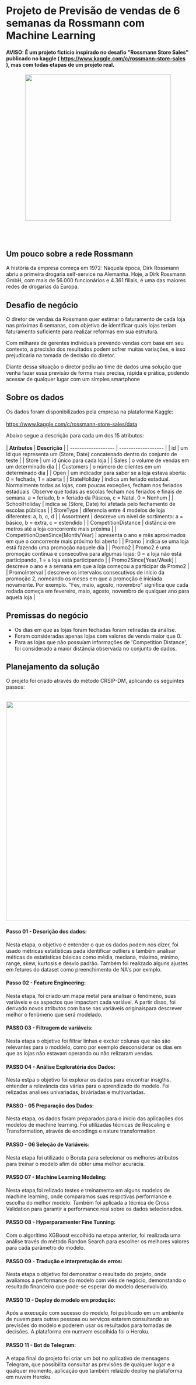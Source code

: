 # Projeto de Previsão de vendas de 6 semanas  da  Rossmann com Machine Learning

#### AVISO: É um projeto fictício inspirado no desafio "Rossmann Store Sales" publicado no kaggle ( https://www.kaggle.com/c/rossmann-store-sales ), mas com todas etapas de um projeto real.

<div align="center">
<img src="https://scontent.fmii9-1.fna.fbcdn.net/v/t39.30808-6/281752562_2782332161913359_4956668997691908172_n.jpg?stp=dst-jpg_p180x540&_nc_cat=101&ccb=1-6&_nc_sid=730e14&_nc_eui2=AeF3uxQDYsB7gur594DLOIyLL6yRbmKVkYUvrJFuYpWRhXiG_NLPg3A7ii1PUajpWkoL4TfmiXhHL6HBC5hi2HgU&_nc_ohc=EBP4vETnUjIAX_bw-RK&tn=nzFSmjrCcyH-qWlv&_nc_ht=scontent.fmii9-1.fna&oh=00_AT9g9u4Pl2IT1mOi305c4C2XLsLzHtQ6weJxA2KSax4l6A&oe=628A7F21" width="400px" />
</div>

<br><br>
## Um pouco sobre a rede Rossmann
 A história da empresa começa em 1972: Naquela época, Dirk Rossmann abriu a primeira drogaria self-service na Alemanha. Hoje, a Dirk Rossmann GmbH, com mais de  56.000 funcionários e 4.361 filiais, é uma das maiores redes de drogarias da Europa.
 
 ## Desafio de  negócio
 O diretor de vendas da Rossmann quer estimar o faturamento de cada loja nas próximas 6 semanas, com objetivo de identificar quais lojas teriam faturamento suficiente para realizar reformas em sua estrutura.<br>
 
 Com milhares de gerentes individuais prevendo vendas com base em seu contexto, a precisão dos resultados podem sofrer muitas variações, e isso prejudicaria na tomada de decisão do diretor.<br>
 
 Diante dessa situação o diretor pediu ao time de dados uma solução que venha fazer essa previsão de forma mais precisa, rápida e prática, podendo acessar de qualquer lugar com um simples smartphone<br>
 
 ## Sobre os dados
 
 Os dados foram disponibilizados pela empresa na plataforma Kaggle:<br><br>
 https://www.kaggle.com/c/rossmann-store-sales/data
 
 Abaixo segue a descrição para cada um dos 15 atributos:<br><br>
| **Atributos** |  **Descrição**  |
| ------------------- | ------------------- |
|  id | um Id que representa um (Store, Date) concatenado dentro do conjunto de teste |
|  Store |  um id único para cada loja |
|  Sales |  o volume de vendas em um determinado dia |
|  Customers |  o número de clientes em um determinado dia |
|  Open |  um indicador para saber se a loja estava aberta: 0 = fechada, 1 = aberta |
|  StateHoliday |  indica um feriado estadual. Normalmente todas as lojas, com poucas exceções, fecham nos feriados estaduais. Observe que todas as escolas fecham nos feriados e finais de semana. a = feriado, b = feriado da Páscoa, c = Natal, 0 = Nenhum |
| SchoolHoliday |  indica se (Store, Date) foi afetada pelo fechamento de escolas públicas |
|  StoreType |  diferencia entre 4 modelos de loja diferentes: a, b, c, d |
|  Assortment |  descreve um nível de sortimento: a = básico, b = extra, c = estendido |
|  CompetitionDistance |  distância em metros até a loja concorrente mais próxima |
|  CompetitionOpenSince[Month/Year] |  apresenta o ano e mês aproximados em que o concorrente mais próximo foi aberto |
|  Promo |  indica se uma loja está fazendo uma promoção naquele dia |
|  Promo2 |  Promo2 é uma promoção contínua e consecutiva para algumas lojas: 0 = a loja não está participando, 1 = a loja está participando |
|  Promo2Since[Year/Week] |  descreve o ano e a semana em que a loja começou a participar da Promo2 |
|  PromoInterval | descreve os intervalos consecutivos de início da promoção 2, nomeando os meses em que a promoção é iniciada novamente. Por exemplo. "Fev, maio, agosto, novembro" significa que cada rodada começa em fevereiro, maio, agosto, novembro de qualquer ano para aquela loja |

## Premissas do negócio
- Os dias em que as lojas foram fechadas foram retiradas da análise.
- Foram consideradas apenas lojas com valores de venda maior que 0.
- Para as lojas que não possuíam informações de 'Competition Distance', foi considerado a maior distância observada no conjunto de dados.

## Planejamento da solução
O projeto foi criado através do método CRSIP-DM, aplicando os seguintes passos:<br><br>
<div align="center">
<img src="https://scontent.fmii9-1.fna.fbcdn.net/v/t39.30808-6/282036074_2782292678583974_2011897632509970238_n.jpg?stp=dst-jpg_p180x540&_nc_cat=106&ccb=1-6&_nc_sid=730e14&_nc_eui2=AeEm8bgQ4EUSmR4cJ2EMFr5g-bO6dlGkCSH5s7p2UaQJIQ0yKVjaKcgkOb1d86ynTG7rdxZgEv29CEiT4YKOSDKd&_nc_ohc=amE1GHrA-YgAX8N35iH&_nc_ht=scontent.fmii9-1.fna&oh=00_AT-Qa65Vxlx2WSboLgIEkV9PJGtOQe_V8MREOcIQA0O6Qg&oe=62898432" width="600px" />
</div>

#### Passo 01 - Descrição dos dados:<br>
Nesta etapa, o objetivo é entender o que os dados podem nos dizer, foi usado métricas estatísticas pada identificar outliers e também analisar méticas de estatístícas básicas como média, mediana, máximo, mínimo, range, skew, kurtosis e desvio padrão. Também foi realizado alguns ajustes em fetures do dataset como preenchimento de NA's por exmplo.

#### Passo 02 - Feature Engineering:<br>
Nesta etapa, foi criado um mapa metal para analisar o fenômeno, suas variáveis e os aspectos que impactam cada variável. A partir disso, foi derivado novos atributos com base nas variáveis originaispara descrever melhor o fenômeno que será modelado.

#### PASSO 03 - Filtragem de variáveis:<br>
Nesta etapa o objetivo foi filtrar linhas e excluir colunas que não são relevantes para o moddelo, como por exemplo desconsiderar os dias em que as lojas não estavam operando ou não relizaram vendas.

#### PASSO 04 - Análise Exploratória dos Dados:<br>
Nesta estpa o objetivo foi  explorar os dados para encontrar insigths, entender a relevância das várias para o aprendizado do modelo. Foi relizadas analises univariadas, biváriadas e multivariadas.

#### PASSO - 05 Preparação dos Dados:<br>
Nesta etapa, os dados foram preparados para o início das aplicações dos modelos de machine learning. Foi utilizadas técnicas de Rescaling e Transformation, através de encodings e nature transformation.

#### PASSO - 06 Seleção de Variáveis:<br>
Nesta etapa foi utilizado o Boruta para selecionar os melhores atributos para treinar o modelo afim de obter uma melhor acurácia.

#### PASSO 07 - Machine Learning Modeling:<br>
Nesta etapa,foi relizado testes e treinamento em alguns modelos de machine learning, onde comparamos suas respctivas performance e escolha do melhor modelo. Também foi aplicada a técnica de Cross Validation para garantir a performance real sobre os dados selecionados.

#### PASSO 08 - Hyperparamenter Fine Tunning:<br>
Com o algorítimo XGBoost escolhido na etapa anterior, foi realizada uma análise través do método Randon Search para escolher os melhores valores para cada parâmetro do modelo. 

#### PASSO 09 - Tradução e interpretação de erros:<br>
Nesta etapa o objetivo foi demonstrar o resultado do projeto, onde avaliamos a performance do modelo com viés de negócio, demonstando o resultado financeiro que pode-se esperar do modelo desenvolvido.

#### PASSO 10 - Deploy do modelo em produção:<br>
Após a execução com sucesso do modelo, foi publicado em um ambiente de nuvem para outras pessoas ou serviços estarem consultando as previsões do modelo e poderem usar os resultados para tomadas de decisões. A plataforma em numvem escolhida foi o Heroku.

#### PASSO 11 - Bot do Telegram:<br>
A etapa final do projeto foi criar um bot no aplicativo de mensagens Telegram, que possibilita consultar as previsões de qualquer lugar e a qualquer momento, aplicação que também relaizdo deploy na plataforma em nuvem Heroku.


 
